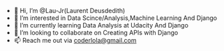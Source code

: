 - 👋 Hi, I’m @Lau-Jr(Laurent Deusdedith)
- 👀 I’m interested in Data Scince/Analysis,Machine Learning And Django
- 🌱 I’m currently learning Data Analysis at Udacity And Django
- 💞️ I’m looking to collaborate on Creating APIs with Django
- 📫 Reach me out via coderlola@gmail.com

<!---
Lau-Jr/Lau-Jr is a ✨ special ✨ repository because its `README.md` (this file) appears on your GitHub profile.
You can click the Preview link to take a look at your changes.
--->

